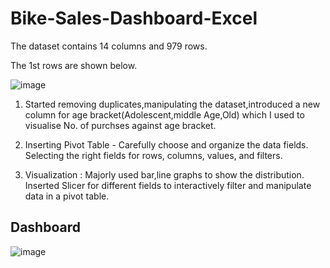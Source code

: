 # Bike-Sales-Dashboard-Excel

The dataset contains 14 columns and 979 rows.

The 1st rows are shown below.

![image](https://github.com/bonsoul/Bike-Sales-Dashboard-Excel/assets/83598526/35fcb27b-fc99-401e-821f-82a41d204ab9)

1. Started removing duplicates,manipulating the dataset,introduced a new column for age bracket(Adolescent,middle Age,Old)  which I used to visualise No. of purchses against age bracket.

2. Inserting Pivot Table - Carefully choose and organize the data fields. Selecting the right fields for rows, columns, values, and filters.

3. Visualization : Majorly used bar,line graphs to show the distribution. Inserted Slicer for different fields to interactively filter and manipulate data in a pivot table.

## Dashboard

![image](https://github.com/bonsoul/Bike-Sales-Dashboard-Excel/assets/83598526/3b71f8fb-14d7-453d-b99a-9c15e1a57968)
